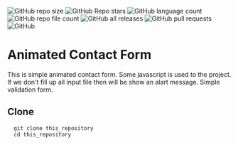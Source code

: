 ![GitHub repo size](https://img.shields.io/github/repo-size/devmdmohiuddin/animated-contact-form)
![GitHub Repo stars](https://img.shields.io/github/stars/devmdmohiuddin/animated-contact-form)
![GitHub language count](https://img.shields.io/github/languages/count/devmdmohiuddin/animated-contact-form)
![GitHub repo file count](https://img.shields.io/github/directory-file-count/devmdmohiuddin/animated-contact-form)
![GitHub all releases](https://img.shields.io/github/downloads/devmdmohiuddin/animated-contact-form/total)
![GitHub pull requests](https://img.shields.io/github/issues-pr/devmdmohiuddin/animated-contact-form)
![GitHub](https://img.shields.io/github/license/devmdmohiuddin/animated-contact-form)

# Animated Contact Form

This is simple animated contact form. Some javascript is used to the project. If we don't fill up all input file then will be show an alart message. Simple validation form.

## Clone

```
  git clone this_repository
  cd this_repository
```